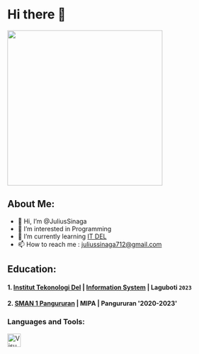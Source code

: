 # Hi there 👋

<img src="https://encrypted-tbn0.gstatic.com/images?q=tbn:ANd9GcTk-4Cs05hMlttgk2jZELpGfkXsDLOLD6qyQiT9yGo16Ur54gaRs3gUwKRU&s=10" width="350px">

## About Me:

- 👋 Hi, I’m @JuliusSinaga
- 👀 I’m interested in Programming
- 🌱 I’m currently learning [IT DEL](https://www.del.ac.id/) 
- 📫 How to reach me : juliussinaga712@gmail.com

## Education:

#### 1. [Institut Tekonologi Del](https://www.del.ac.id/) | [Information System](https://www.del.ac.id/?page_id=3534) | Laguboti `2023`
#### 2. [SMAN 1 Pangururan](https://infosekolah.net/cari/sekolah/SMAN-1-PANGURURAN-Kec.-Pangururan-Prov.-Sumatera-Utara/f6283652e7cff259426ada551fb85899ea32906e/) | MIPA | Pangururan '2020-2023'

### Languages and Tools:

<img align="left" alt="VisualStudioCode" width="30px" src="https://cdn.jsdelivr.net/gh/devicons/devicon/icons/vscode/vscode-original.svg" style="padding-right:10px;" />
